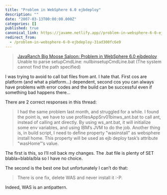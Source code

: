 ```yaml
---
title: "Problem in WebSphere 6.0 ejbdeploy"
description: ""
date: "2007-03-13T00:00:00.000Z"
categories: []
published: true
canonical_link: https://javame.netlify.app//problem-in-websphere-6-0-ejbdeploy-31ad300fc6e9
redirect_from:
  - /problem-in-websphere-6-0-ejbdeploy-31ad300fc6e9
---
```


> [JavaRanch Big Moose Saloon: Problem in WebSphere 6.0 ejbdeploy](http://saloon.javaranch.com/cgi-bin/ubb/ultimatebb.cgi?ubb=get_topic&f=46&t=007716)  
> Unable to parse setupCmdLine: nullbinsetupCmdLine.bat (The system cannot find the path specified)

I was trying to avoid to call bat files from ant. I hate that. First cos are platform (and what a platform…) dependent, second cos you can always have problems with error codes and the build can be successful even if something bad happens there…

There are 2 correct responses in this thread:

> I had the same problem last month, and struggled for a while. I found the point is, we have to use profilesAppSrv01binws\_ant.bat to call ant, instead of calling ant directly. By using ws\_ant.bat, it will initialize some env variables, and using IBM’s JVM to do the job. Another thing is, in build script, I need to define property "wasinstall" as websphere install home. This property will be used as ejb deploy task’s attribute "wasHome"’s value.

The first is this, so I’ll roll back my changes. The .bat file is plenty of SET blabla=blabla/bla so I have no choice.

The second is the best one but unfortunately I can’t do that:

> There is one fix, delete WAS and never install it :-P.

Indeed, WAS is an antipattern.
